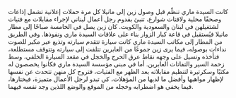 كانت السيدة ماري تنظّم قبل وصول زين إلى مانيلا كل مرة حملات إعلانية تشمل إذاعات وصحفًا محلية ولافتات شوارع، تنبئ بقدوم رجل أعمال لبناني لإجراء مقابلات مع فتيات لشتغيلهن في لبنان والسعودية والكويت. كان زين يصل في الخامسة صباحًا إلى مطار مانيلا فيُستقبل في قاعة كبار الزوار بناء على علاقات السيدة ماري ونفوذها. وفي الطريق من المطار إلى مكاتب السيدة ماري كانت سيارة تتقدم سيارته وتذيع عبر مكبر للصوت نداءات بوصوله، فيما يرى زين جموعًا من العابرين تتلفت إلى سيارته وتتوقف مستطلعة، فتأخذه وتسيل على وجهه نقاط عرق الحرج والخجل في مقعد السيارة الخلفي، وسط زحمة السير والتفاتات العابرين. أما في مبنى مؤسسة السيدة ماري فكانوا يخصصون له مكتبًا وسكرتيرة لتنظيم مقابلاته بعد الظهر مع الفتيات، فتروح كل منهن تتحدث عن نفسها لإظهار مواهبها وأفضل ما لديها من المؤهلات، كي تبدو لرجل الأعمال متميزة، فيختارها، فيما يخفي هو اضطرابه وخجله من الموقع والوضع اللذين وجد نفسه فيهما.
